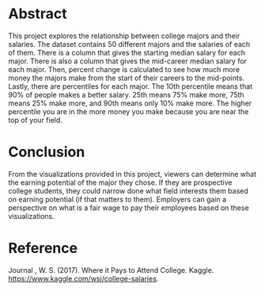 # Abstract
This project explores the relationship between college majors and their salaries. The dataset contains 50 different majors and the salaries of each of them. There is a column that gives the starting median salary for each major. There is also a column that gives the mid-career median salary for each major. Then, percent change is calculated to see how much more money the majors make from the start of their careers to the mid-points. Lastly, there are percentiles for each major. The 10th percentile means that 90% of people makes a better salary. 25th means 75% make more, 75th means 25% make more, and 90th means only 10% make more. The higher percentile you are in the more money you make because you are near the top of your field. 
# Conclusion
From the visualizations provided in this project, viewers can determine what the earning potential of the major they chose. If they are prospective college students, they could narrow done what field interests them based on earning potential (if that matters to them). Employers can gain a perspective on what is a fair wage to pay their employees based on these visualizations. 
# Reference
Journal , W. S. (2017). Where it Pays to Attend College. Kaggle. https://www.kaggle.com/wsj/college-salaries.
